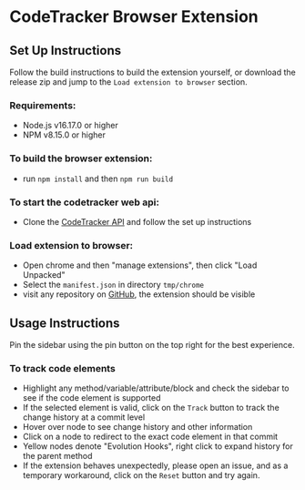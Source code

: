 # CodeTracker Browser Extension

## Set Up Instructions

Follow the build instructions to build the extension yourself, or download the release zip and jump to the `Load extension to browser` section.

### Requirements: 
 - Node.js v16.17.0 or higher
 - NPM v8.15.0 or higher

### To build the browser extension:
 - run `npm install` and then `npm run build`

### To start the codetracker web api:
 - Clone the [CodeTracker API](https://github.com/flozender/CodeTracker-API) and follow the set up instructions

### Load extension to browser:
 - Open chrome and then "manage extensions", then click "Load Unpacked"
 - Select the `manifest.json` in directory `tmp/chrome`
 - visit any repository on [GitHub](https://www.github.com/checkstyle/checkstyle), the extension should be visible


## Usage Instructions

Pin the sidebar using the pin button on the top right for the best experience.

### To track code elements
 - Highlight any method/variable/attribute/block and check the sidebar to see if the code element is supported
 - If the selected element is valid, click on the `Track` button to track the change history at a commit level
 - Hover over node to see change history and other information
 - Click on a node to redirect to the exact code element in that commit
 - Yellow nodes denote "Evolution Hooks", right click to expand history for the parent method 
 - If the extension behaves unexpectedly, please open an issue, and as a temporary workaround, click on the `Reset` button and try again.